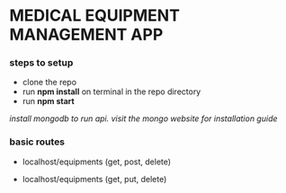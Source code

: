 # MEDICAL EQUIPMENT MANAGEMENT APP

### steps to setup
- clone the repo
- run **npm install** on terminal in the repo directory
- run **npm start**

*install mongodb to run api. visit the mongo website for installation guide*

### basic routes
- localhost/equipments (get, post, delete)

- localhost/equipments (get, put, delete)